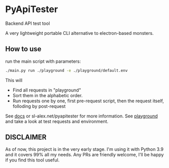 # PyApiTester
Backend API test tool

A very lightweight portable CLI alternative to electron-based monsters.

## How to use

run the main script with parameters:

```bash
./main.py run ./playground -e ./playground/default.env
```

This will

- Find all requests in "playground"
- Sort them in the alphabetic order.
- Run requests one by one, first pre-request script, then the request itself, folloding by post-request

See [docs][docs] or sl-alex.net/pyapitester for more information.
See [playground][playground] and take a look at test requests and environment.

## DISCLAIMER

As of now, this project is in the very early stage. I'm using it with Python 3.9 and it covers 99% all my needs.
Any PRs are friendly welcome, I'll be happy if you find this tool useful.

[docs]: docs
[playground]: playground